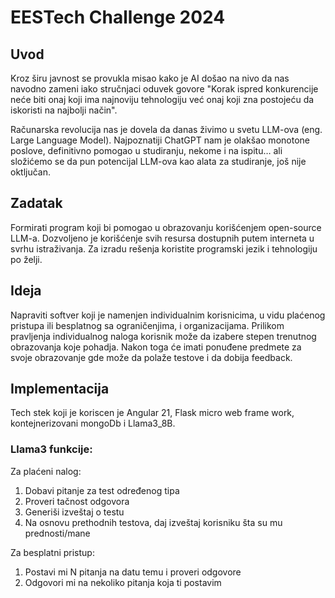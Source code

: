 
# EESTech Challenge 2024 
## Uvod

Kroz širu javnost se provukla misao kako je AI došao na nivo da nas navodno zameni iako stručnjaci oduvek govore "Korak ispred konkurencije neće biti onaj koji ima najnoviju tehnologiju već onaj koji zna postojeću da iskoristi na najbolji način".

Računarska revolucija nas je dovela da danas živimo u svetu LLM-ova (eng. Large Language Model). Najpoznatiji ChatGPT nam je olakšao monotone poslove, definitivno pomogao u studiranju, nekome i na ispitu… ali složićemo se da pun potencijal LLM-ova kao alata za studiranje, još nije oktljučan. 

## Zadatak
Formirati program koji bi pomogao u obrazovanju korišćenjem open-source LLM-a. Dozvoljeno je korišćenje svih resursa dostupnih putem interneta u svrhu istraživanja. Za izradu rešenja koristite programski jezik i tehnologiju po želji.

## Ideja
Napraviti softver koji je namenjen individualnim korisnicima, u vidu plaćenog pristupa ili besplatnog sa ograničenjima, i organizacijama. Prilikom pravljenja individualnog naloga korisnik može da izabere stepen trenutnog obrazovanja koje pohadja. Nakon toga će imati ponuđene predmete
za svoje obrazovanje gde može da polaže testove i da dobija feedback.

## Implementacija

Tech stek koji je koriscen je Angular 21, Flask micro web frame work, kontejnerizovani mongoDb i Llama3_8B. 

### Llama3 funkcije:
Za plaćeni nalog: 
1. Dobavi pitanje za test određenog tipa
2. Proveri tačnost odgovora
3. Generiši izveštaj o testu
4. Na osnovu prethodnih testova, daj izveštaj korisniku šta su mu prednosti/mane 

Za besplatni pristup:
1. Postavi mi N pitanja na datu temu i proveri odgovore
2. Odgovori mi na nekoliko pitanja koja ti postavim
 

